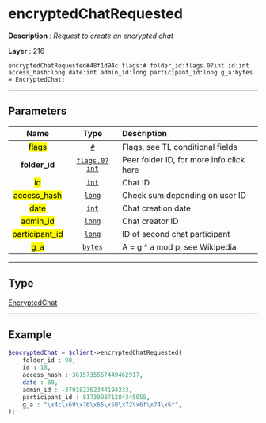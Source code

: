 # encryptedChatRequested

**Description** : *Request to create an encrypted chat*

**Layer** : 216

```tl
encryptedChatRequested#48f1d94c flags:# folder_id:flags.0?int id:int access_hash:long date:int admin_id:long participant_id:long g_a:bytes = EncryptedChat;
```

---

## Parameters

| Name | Type | Description |
| :---: | :---: | :--- |
| <mark>flags</mark> | [`#`](type/#) | Flags, see TL conditional fields |
| **folder_id** | [`flags.0?int`](type/int) | Peer folder ID, for more info click here |
| <mark>id</mark> | [`int`](type/int) | Chat ID |
| <mark>access_hash</mark> | [`long`](type/long) | Check sum depending on user ID |
| <mark>date</mark> | [`int`](type/int) | Chat creation date |
| <mark>admin_id</mark> | [`long`](type/long) | Chat creator ID |
| <mark>participant_id</mark> | [`long`](type/long) | ID of second chat participant |
| <mark>g_a</mark> | [`bytes`](type/bytes) | A = g ^ a mod p, see Wikipedia |

---

## Type

[EncryptedChat](type/EncryptedChat)

---

## Example

```php
$encryptedChat = $client->encryptedChatRequested(
	folder_id : 98,
	id : 18,
	access_hash : 3615735557449462917,
	date : 80,
	admin_id : -379182362344194233,
	participant_id : 817399871284345055,
	g_a : "\x4c\x69\x76\x65\x50\x72\x6f\x74\x6f",
);
```